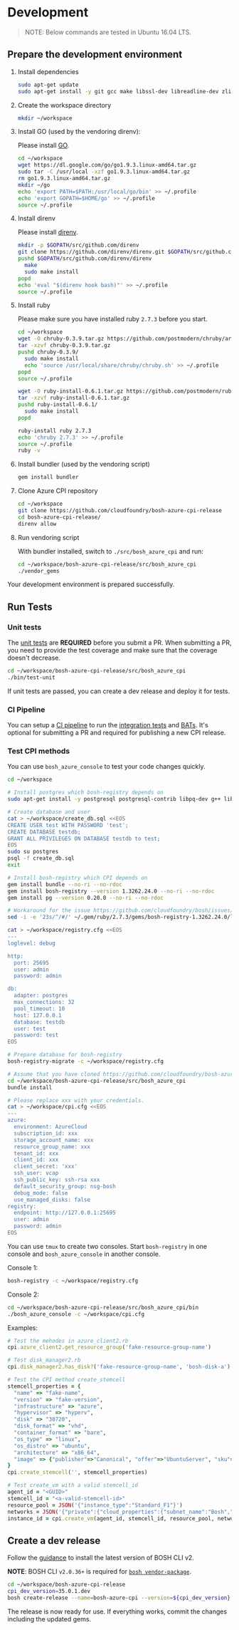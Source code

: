 # Development

>NOTE: Below commands are tested in Ubuntu 16.04 LTS.

## Prepare the development environment

1. Install dependencies

    ```bash
    sudo apt-get update
    sudo apt-get install -y git gcc make libssl-dev libreadline-dev zlib1g-dev
    ```

1. Create the workspace directory

    ```bash
    mkdir ~/workspace
    ```

1. Install GO (used by the vendoring direnv):

    Please install [GO](https://golang.org/dl/).

    ```bash
    cd ~/workspace
    wget https://dl.google.com/go/go1.9.3.linux-amd64.tar.gz
    sudo tar -C /usr/local -xzf go1.9.3.linux-amd64.tar.gz
    rm go1.9.3.linux-amd64.tar.gz
    mkdir ~/go
    echo 'export PATH=$PATH:/usr/local/go/bin' >> ~/.profile
    echo 'export GOPATH=$HOME/go' >> ~/.profile
    source ~/.profile
    ```

1. Install direnv

    Please install [direnv](https://github.com/direnv/direnv#from-source).

    ```bash
    mkdir -p $GOPATH/src/github.com/direnv
    git clone https://github.com/direnv/direnv.git $GOPATH/src/github.com/direnv/direnv
    pushd $GOPATH/src/github.com/direnv/direnv
      make
      sudo make install
    popd
    echo 'eval "$(direnv hook bash)"' >> ~/.profile
    source ~/.profile
    ```

1. Install ruby

    Please make sure you have installed ruby `2.7.3` before you start.

    ```bash
    cd ~/workspace
    wget -O chruby-0.3.9.tar.gz https://github.com/postmodern/chruby/archive/v0.3.9.tar.gz
    tar -xzvf chruby-0.3.9.tar.gz
    pushd chruby-0.3.9/
      sudo make install
      echo 'source /usr/local/share/chruby/chruby.sh' >> ~/.profile
    popd
    source ~/.profile

    wget -O ruby-install-0.6.1.tar.gz https://github.com/postmodern/ruby-install/archive/v0.6.1.tar.gz
    tar -xzvf ruby-install-0.6.1.tar.gz
    pushd ruby-install-0.6.1/
      sudo make install
    popd

    ruby-install ruby 2.7.3
    echo 'chruby 2.7.3' >> ~/.profile
    source ~/.profile
    ruby -v
    ```

1. Install bundler (used by the vendoring script)

    ```bash
    gem install bundler
    ```

1. Clone Azure CPI repository

    ```bash
    cd ~/workspace
    git clone https://github.com/cloudfoundry/bosh-azure-cpi-release
    cd bosh-azure-cpi-release/
    direnv allow
    ```

1. Run vendoring script

    With bundler installed, switch to `./src/bosh_azure_cpi` and run:

    ```bash
    cd ~/workspace/bosh-azure-cpi-release/src/bosh_azure_cpi
    ./vendor_gems
    ```

Your development environment is prepared successfully.

## Run Tests

### Unit tests

The [unit tests](https://github.com/cloudfoundry/bosh-azure-cpi-release/tree/master/src/bosh_azure_cpi/spec/unit) are **REQUIRED** before you submit a PR. When submitting a PR, you need to provide the test coverage and make sure that the coverage doesn't decrease.

```bash
cd ~/workspace/bosh-azure-cpi-release/src/bosh_azure_cpi
./bin/test-unit
```

If unit tests are passed, you can create a dev release and deploy it for tests.

### CI Pipeline

You can setup a [CI pipeline](../ci/) to run the [integration tests](https://github.com/cloudfoundry/bosh-azure-cpi-release/tree/master/src/bosh_azure_cpi/spec/integration) and [BATs](https://github.com/cloudfoundry/bosh-acceptance-tests/tree/gocli-bats). It's optional for submitting a PR and required for publishing a new CPI release.

### Test CPI methods

You can use `bosh_azure_console` to test your code changes quickly.

  ```bash
  cd ~/workspace

  # Install postgres which bosh-registry depends on
  sudo apt-get install -y postgresql postgresql-contrib libpq-dev g++ libmysqlclient-dev libsqlite3-dev

  # Create database and user
  cat > ~/workspace/create_db.sql <<EOS
  CREATE USER test WITH PASSWORD 'test';
  CREATE DATABASE testdb;
  GRANT ALL PRIVILEGES ON DATABASE testdb to test;
  EOS
  sudo su postgres
  psql -f create_db.sql
  exit

  # Install bosh-registry which CPI depends on
  gem install bundle --no-ri --no-rdoc
  gem install bosh-registry --version 1.3262.24.0 --no-ri --no-rdoc
  gem install pg --version 0.20.0 --no-ri --no-rdoc

  # Workaround for the issue https://github.com/cloudfoundry/bosh/issues/1621
  sed -i -e '23s/^/#/' ~/.gem/ruby/2.7.3/gems/bosh-registry-1.3262.24.0/lib/bosh/registry.rb

  cat > ~/workspace/registry.cfg <<EOS
  ---
  loglevel: debug

  http:
    port: 25695
    user: admin
    password: admin

  db:
    adapter: postgres
    max_connections: 32
    pool_timeout: 10
    host: 127.0.0.1
    database: testdb
    user: test
    password: test
  EOS

  # Prepare database for bosh-registry
  bosh-registry-migrate -c ~/workspace/registry.cfg

  # Assume that you have cloned https://github.com/cloudfoundry/bosh-azure-cpi-release.git into ~/workspace/bosh-azure-cpi-release
  cd ~/workspace/bosh-azure-cpi-release/src/bosh_azure_cpi
  bundle install

  # Please replace xxx with your credentials.
  cat > ~/workspace/cpi.cfg <<EOS
  ---
  azure:
    environment: AzureCloud
    subscription_id: xxx
    storage_account_name: xxx
    resource_group_name: xxx
    tenant_id: xxx
    client_id: xxx
    client_secret: 'xxx'
    ssh_user: vcap
    ssh_public_key: ssh-rsa xxx
    default_security_group: nsg-bosh
    debug_mode: false
    use_managed_disks: false
  registry:
    endpoint: http://127.0.0.1:25695
    user: admin
    password: admin
  EOS
  ```

You can use `tmux` to create two consoles. Start `bosh-registry` in one console and `bosh_azure_console` in another console.

Console 1:

  ```bash
  bosh-registry -c ~/workspace/registry.cfg
  ```

Console 2:

  ```bash
  cd ~/workspace/bosh-azure-cpi-release/src/bosh_azure_cpi/bin
  ./bosh_azure_console -c ~/workspace/cpi.cfg
  ```

Examples:

  ```ruby
  # Test the mehodes in azure_client2.rb
  cpi.azure_client2.get_resource_group('fake-resource-group-name')

  # Test disk_manager2.rb
  cpi.disk_manager2.has_disk?('fake-resource-group-name', 'bosh-disk-a')

  # Test the CPI method create_stemcell
  stemcell_properties = {
    "name" => "fake-name",
    "version" => "fake-version",
    "infrastructure" => "azure",
    "hypervisor" => "hyperv",
    "disk" => "30720",
    "disk_format" => "vhd",
    "container_format" => "bare",
    "os_type" => "linux",
    "os_distro" => "ubuntu",
    "architecture" => "x86_64",
    "image" => {"publisher"=>"Canonical", "offer"=>"UbuntuServer", "sku"=>"16.04-LTS", "version"=>"16.04.201611220"}
  }
  cpi.create_stemcell('', stemcell_properties)

  # Test create_vm with a valid stemcell_id
  agent_id = "<GUID>"
  stemcell_id = "<a-valid-stemcell-id>"
  resource_pool = JSON('{"instance_type":"Standard_F1"}')
  networks = JSON('{"private":{"cloud_properties":{"subnet_name":"Bosh","virtual_network_name":"boshvnet-crp"},"default":["dns","gateway"],"dns":["168.63.129.16","8.8.8.8"],"gateway":"10.0.0.1","ip":"10.0.0.42","netmask":"255.255.255.0","type":"manual"}}')
  instance_id = cpi.create_vm(agent_id, stemcell_id, resource_pool, networks)
  ```

## Create a dev release

Follow the [guidance](http://bosh.io/docs/cli-v2.html) to install the latest version of BOSH CLI v2.

**NOTE**: BOSH CLI `v2.0.36+` is required for [`bosh vendor-package`](https://bosh.io/docs/package-vendoring.html).

```bash
cd ~/workspace/bosh-azure-cpi-release
cpi_dev_version=35.0.1.dev
bosh create-release --name=bosh-azure-cpi --version=${cpi_dev_version} --tarball=/tmp/bosh-azure-cpi-release-${cpi_dev_version}.tgz
```

The release is now ready for use. If everything works, commit the changes including the updated gems.
